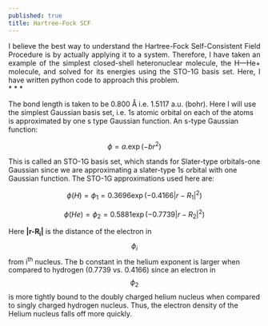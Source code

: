 ```yaml
---
published: true
title: Hartree-Fock SCF
---
```

<div style="text-align: justify"> I believe the best way to understand the Hartree-Fock Self-Consistent Field Procedure is by actually applying it to a system. Therefore, I have taken an example of the simplest closed-shell heteronuclear molecule, the H—He+ molecule, and solved for its energies using the STO-1G basis set. Here, I have written python code to approach this problem. </div>
* * *

The bond length is taken to be 0.800 Å i.e. 1.5117 a.u. (bohr). Here I will use the simplest Gaussian basis set, i.e. 1s atomic orbital on each of the atoms is approximated by one s type Gaussian function. An s-type Gaussian function: 

$$\phi=a.\exp(-br^2)$$

This is called an STO-1G basis set, which stands for Slater-type orbitals-one Gaussian since we are approximating a slater-type 1s orbital with one Gaussian function. The STO-1G approximations used here are: 

$$\phi(H)=\phi_1=0.3696 \exp(-0.4166 |r-R_1|^2)$$

$$\phi(He)=\phi_2=0.5881 \exp(-0.7739 |r-R_2|^2)$$

Here **|r-R<sub>i</sub>|** is the distance of the electron in $$\phi_i$$ from i<sup>th</sup> nucleus.
The b constant in the helium exponent is larger when compared to hydrogen (0.7739 vs. 0.4166) since an electron in $$\phi_2$$ is more tightly bound to the doubly charged helium nucleus when compared to singly charged hydrogen nucleus. Thus, the electron density of the Helium nucleus falls off more quickly.   